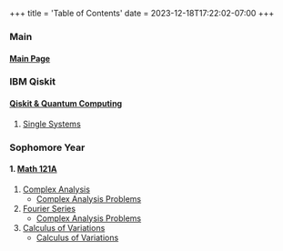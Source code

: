 +++
title = 'Table of Contents'
date = 2023-12-18T17:22:02-07:00
+++

### Main

#### [Main Page](https://dev-undergrad.dev)

### IBM Qiskit

#### [Qiskit & Quantum Computing](https://dev-undergrad.dev/qiskit/)

1. [Single Systems](https://dev-undergrad.dev/qiskit/single_systems_01/)

### Sophomore Year

#### 1. [Math 121A](https://dev-undergrad.dev/math121a/)
1. [Complex Analysis](https://dev-undergrad.dev/math121a/complex_analysis/) 
    - [Complex Analysis Problems](https://dev-undergrad.dev/math121a/complex_analysis_problems/)
2. [Fourier Series](https://dev-undergrad.dev/math121a/fourier_series_transform/)
    - [Complex Analysis Problems](https://dev-undergrad.dev/math121a/fourier_series_transform_problems/)
3. [Calculus of Variations](https://dev-undergrad.dev/math121a/calculus_of_variations/)
    - [Calculus of Variations](https://dev-undergrad.dev/math121a/calculus_of_variations_problems/)






